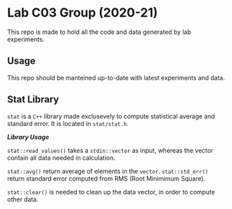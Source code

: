 # Lab C03 Group (2020-21)

This repo is made to hold all the code and data generated by lab experiments.

## Usage

This repo should be manteined up-to-date with latest experiments and data.

## Stat Library

`stat` is a `C++` library made exclusevely to compute statistical average and standard error.
It is located in `stat/stat.h`.

***Library Usage***

`stat::read_values()` takes a `stdin::vector` as input, whereas the vector contain all data needed in calculation.

`stat::avg()` return average of elements in the `vector`.
`stat::std_err()` return standard error computed from RMS (Root Minimimum Square).

`stat::clear()` is needed to clean up the data vector, in order to compute other data. 
